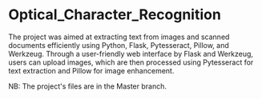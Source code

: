 # Optical_Character_Recognition
The project was aimed at extracting text from images and scanned documents efficiently using Python, Flask, Pytesseract, Pillow, and Werkzeug. Through a user-friendly web interface by Flask and Werkzeug, users can upload images, which are then processed using Pytesseract for text extraction and Pillow for image enhancement.

NB: The project's files are in the Master branch.
